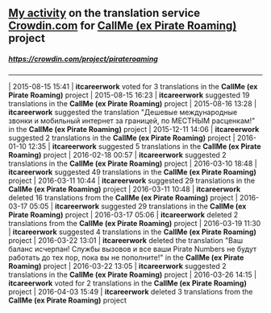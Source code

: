 ## [My activity](https://crowdin.com/profile/itcareerwork/activity "My profile") on the translation service [Crowdin.com](https://crowdin.com "crowdin.com") for [CallMe (ex Pirate Roaming)](https://crowdin.com/project/pirateroaming "CallMe (ex Pirate Roaming) Crowdin") project
##### <https://crowdin.com/project/pirateroaming>
***
| 2015-08-15 15:41 | **itcareerwork** voted for 3 translations in the **CallMe (ex Pirate Roaming)** project
| 2015-08-15 16:23 | **itcareerwork** suggested 19 translations in the **CallMe (ex Pirate Roaming)** project
| 2015-08-16 13:28 | **itcareerwork** suggested the translation "Дешевые международные звонки и мобильный интернет за границей, по МЕСТНЫМ расценкам!" in the **CallMe (ex Pirate Roaming)** project
| 2015-12-11 14:06 | **itcareerwork** suggested 2 translations in the **CallMe (ex Pirate Roaming)** project
| 2016-01-10 12:35 | **itcareerwork** suggested 5 translations in the **CallMe (ex Pirate Roaming)** project
| 2016-02-18 00:57 | **itcareerwork** suggested 2 translations in the **CallMe (ex Pirate Roaming)** project
| 2016-03-10 18:48 | **itcareerwork** suggested 49 translations in the **CallMe (ex Pirate Roaming)** project
| 2016-03-11 10:44 | **itcareerwork** suggested 29 translations in the **CallMe (ex Pirate Roaming)** project
| 2016-03-11 10:48 | **itcareerwork** deleted 16 translations from the **CallMe (ex Pirate Roaming)** project
| 2016-03-17 05:05 | **itcareerwork** suggested 29 translations in the **CallMe (ex Pirate Roaming)** project
| 2016-03-17 05:06 | **itcareerwork** deleted 2 translations from the **CallMe (ex Pirate Roaming)** project
| 2016-03-19 11:30 | **itcareerwork** suggested 4 translations in the **CallMe (ex Pirate Roaming)** project
| 2016-03-22 13:01 | **itcareerwork** deleted the translation "Ваш баланс исчерпан! Службы вызовов и все ваши Pirate Numbers не будут работать до тех пор, пока вы не пополните!" in the **CallMe (ex Pirate Roaming)** project
| 2016-03-22 13:05 | **itcareerwork** suggested 2 translations in the **CallMe (ex Pirate Roaming)** project
| 2016-03-26 14:15 | **itcareerwork** voted for 2 translations in the **CallMe (ex Pirate Roaming)** project
| 2016-04-03 15:49 | **itcareerwork** deleted 3 translations from the **CallMe (ex Pirate Roaming)** project
